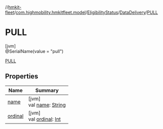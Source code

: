 //[hmkit-fleet](../../../../../index.md)/[com.highmobility.hmkitfleet.model](../../../index.md)/[EligibilityStatus](../../index.md)/[DataDelivery](../index.md)/[PULL](index.md)

# PULL

[jvm]\
@SerialName(value = &quot;pull&quot;)

[PULL](index.md)

## Properties

| Name | Summary |
|---|---|
| [name](../../-connectivity-status/-u-n-k-n-o-w-n/index.md#-372974862%2FProperties%2F-1829386432) | [jvm]<br>val [name](../../-connectivity-status/-u-n-k-n-o-w-n/index.md#-372974862%2FProperties%2F-1829386432): [String](https://kotlinlang.org/api/latest/jvm/stdlib/kotlin/-string/index.html) |
| [ordinal](../../-connectivity-status/-u-n-k-n-o-w-n/index.md#-739389684%2FProperties%2F-1829386432) | [jvm]<br>val [ordinal](../../-connectivity-status/-u-n-k-n-o-w-n/index.md#-739389684%2FProperties%2F-1829386432): [Int](https://kotlinlang.org/api/latest/jvm/stdlib/kotlin/-int/index.html) |
